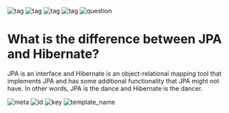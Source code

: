 ![tag](https://img.shields.io/badge/language-java-red.svg)     ![tag](https://img.shields.io/badge/level-L2-green.svg)     ![tag](https://img.shields.io/badge/topic-JPA-green.svg)      ![tag](https://img.shields.io/badge/locale-ru-green.svg)     ![question](https://img.shields.io/badge/-question-grey.svg) 

# What is the difference between JPA and Hibernate?
> 
JPA is an interface and Hibernate is an object-relational mapping tool that implements JPA and has some additional functionality that JPA might not have. In other words, JPA is the dance and Hibernate is the dancer.

![meta](https://img.shields.io/badge/_meta-red.svg)    ![id](https://img.shields.io/badge/_id-null-red.svg)    ![key](https://img.shields.io/badge/key-4ba42a15a28e402b880bb1eba9489af0-yellow.svg)    ![template_name](https://img.shields.io/badge/simple_question-v.0.1-yellow.svg)
